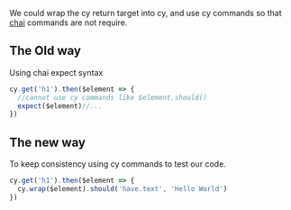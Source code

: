 
We could wrap the cy return target into cy, and use cy commands so that [chai](https://www.chaijs.com/) commands are not require.

## The Old way

Using chai expect syntax

```ts
cy.get('h1').then($element => {
  //cannot use cy commands like $element.should()
  expect($element)//...
})
```

## The new way

To keep consistency using cy commands to test our code.

```ts
cy.get('h1').then($element => {
  cy.wrap($element).should('have.text', 'Hello World')
})
```

